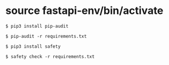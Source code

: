 # source fastapi-env/bin/activate

```
$ pip3 install pip-audit

$ pip-audit -r requirements.txt
```

```
$ pip3 install safety

$ safety check -r requirements.txt
```
